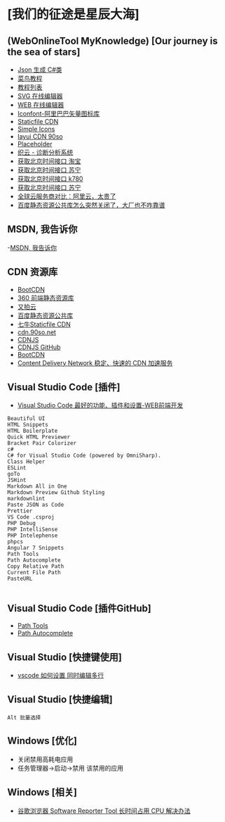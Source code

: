 # [我们的征途是星辰大海]

## (WebOnlineTool MyKnowledge) [Our journey is the sea of stars]

- [Json 生成 C#类](https://atlantisde.github.io/MyWebOnlineTool/Web/convert/json2csharp/json2csharp.html)
- [菜鸟教程](http://www.runoob.com/)
- [教程列表](http://www.runoob.com/w3cnote)
- [SVG 在线编辑器](https://c.runoob.com/more/svgeditor/)
- [WEB 在线编辑器](https://c.runoob.com/front-end/61)
- [Iconfont-阿里巴巴矢量图标库](https://www.iconfont.cn/search/index?q=.ico)
- [Staticfile CDN](http://staticfile.org/)
- [Simple Icons](http://simpleicons.org/)
- [layui CDN 90so](https://cdn.90so.net/index.html#layui)
- [Placeholder](https://placeholder.com/text/)
- [织云 - 诊断分析系统](https://ping.huatuo.qq.com/)
- [获取北京时间接口 淘宝](http://api.m.taobao.com/rest/api3.do?api=mtop.common.getTimestamp)
- [获取北京时间接口 苏宁](http://quan.suning.com/getSysTime.do)
- [获取北京时间接口 k780](https://www.nowapi.com/api/life.time)
- [获取北京时间接口 苏宁](http://quan.suning.com/getSysTime.do)
- [全球云服务商对比：阿里云，太贵了](https://blog.csdn.net/ithomer/article/details/77825664)
- [百度静态资源公共库怎么突然关闭了，大厂也不咋靠谱](https://www.v2ex.com/t/521190)

## MSDN, 我告诉你

-[MSDN, 我告诉你](https://msdn.itellyou.cn/)

## CDN 资源库

- [BootCDN](http://www.bootcdn.cn/)
- [360 前端静态资源库](https://cdn.baomitu.com/)
- [又拍云](http://jscdn.upai.com/)
- [百度静态资源公共库](http://cdn.code.baidu.com)
- [七牛Staticfile CDN](https://www.staticfile.org/)
- [cdn.90so.net](https://cdn.90so.net/)
- [CDNJS](https://cdnjs.com/libraries)
- [CDNJS GitHub](https://github.com/cdnjs/cdnjs)
- [BootCDN](https://www.bootcdn.cn/)
- [Content Delivery Network 稳定、快速的 CDN 加速服务](http://www.jq22.com/cdn/)

## Visual Studio Code [插件]

- [Visual Studio Code 最好的功能、插件和设置-WEB前端开发](https://www.html.cn/archives/8144)

```text
Beautiful UI
HTML Snippets
HTML Boilerplate
Quick HTML Previewer
Bracket Pair Colorizer
c#
C# for Visual Studio Code (powered by OmniSharp).
Class Helper
ESLint
goTo
JSHint
Markdown All in One
Markdown Preview Github Styling
markdownlint
Paste JSON as Code
Prettier
VS Code .csproj
PHP Debug
PHP IntelliSense
PHP Intelephense
phpcs
Angular 7 Snippets
Path Tools
Path Autocomplete
Copy Relative Path
Current File Path
PasteURL


```

## Visual Studio Code [插件GitHub]

- [Path Tools](https://github.com/cg-cnu/vscode-path-tools)
- [Path Autocomplete](https://github.com/ionutvmi/path-autocomplete)

## Visual Studio [快捷键使用]

- [vscode 如何设置 同时编辑多行](https://tieba.baidu.com/p/5542621594?red_tag=1010354508)

## Visual Studio [快捷编辑]

```text
Alt 批量选择
```

## Windows [优化]

- 关闭禁用高耗电应用
- 任务管理器->启动->禁用 该禁用的应用

## Windows [相关]

- [谷歌浏览器 Software Reporter Tool 长时间占用 CPU 解决办法](https://www.cnblogs.com/ShaYeBlog/p/10224349.html)
